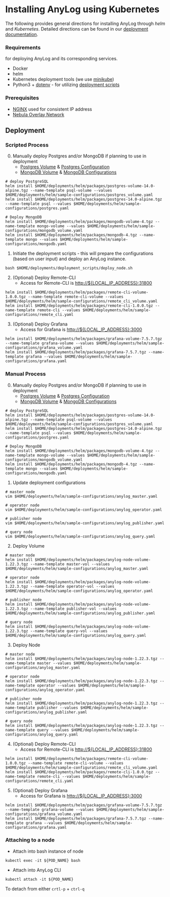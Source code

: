 # Installing AnyLog using Kubernetes 

The following provides general directions for installing AnyLog through _helm_ and _Kubernetes_. Detailed directions
can be found in our [deployment documentation](https://github.com/AnyLog-co/documentation/tree/os-dev/deployments). 

### Requirements  
for deploying AnyLog and its corresponding services.
* Docker 
* helm
* Kubernetes deployment tools (we use [minikube](https://minikube.sigs.k8s.io/docs/start/)) 
* Python3 + [dotenv](https://pypi.org/project/python-dotenv/) - for utilizing [deployment scripts](../deplyoment_scripts)

### Prerequisites
* [NGINX](https://github.com/AnyLog-co/documentation/blob/os-dev/deployments/Networking/nginx.md) used for consistent IP address    
* [Nebula Overlay Network](https://github.com/AnyLog-co/documentation/blob/os-dev/deployments/Networking/nebula.md)

## Deployment 
### Scripted Process 
0. Manually deploy Postgres and/or MongoDB if planning to use in deployment
    * [Postgres Volume](sample-configurations/postgres_volume.yaml) & [Postgres Configuration](sample-configurations/postgres.yaml)
    * [MongoDB Volume](sample-configurations/mongodb_volume.yaml) & [MongoDB Configurations](mongodb/.env)
```shell
# deploy PostgreSQL 
helm install $HOME/deployments/helm/packages/postgres-volume-14.0-alpine.tgz --name-template psql-volume --values $HOME/deployments/helm/sample-configurations/postgres_volume.yaml
helm install $HOME/deployments/helm/packages/postgres-14.0-alpine.tgz --name-template psql --values $HOME/deployments/helm/sample-configurations/postgres.yaml

# Deploy MongoDB 
helm install $HOME/deployments/helm/packages/mongodb-volume-4.tgz --name-template mongo-volume --values $HOME/deployments/helm/sample-configurations/mongodb_volume.yaml
helm install $HOME/deployments/helm/packages/mongodb-4.tgz --name-template mongo --values $HOME/deployments/helm/sample-configurations/mongodb.yaml
```
1. Initiate the deployment scripts - this will prepare the configurations (based on user input) and deploy an AnyLog 
instance.    
```shell
bash $HOME/deployments/deployment_scripts/deploy_node.sh 
```
2. (Optional) Deploy Remote-CLI
   * Access for Remote-CLI is [http://${LOCAL_IP_ADDRESS}:31800]() 
```shell
helm install $HOME/deployments/helm/packages/remote-cli-volume-1.0.0.tgz --name-template remote-cli-volume --values $HOME/deployments/helm/sample-configurations/remote_cli_volume.yaml
helm install $HOME/deployments/helm/packages/remote-cli-1.0.0.tgz --name-template remote-cli --values $HOME/deployments/helm/sample-configurations/remote_cli.yaml  
```
3. (Optional) Deploy Grafana
   * Access for Grafana is [http://${LOCAL_IP_ADDRESS}:3000]()
```shell
helm install $HOME/deployments/helm/packages/grafana-volume-7.5.7.tgz --name-template grafana-volume --values $HOME/deployments/helm/sample-configurations/grafana_volume.yaml
helm install $HOME/deployments/helm/packages/grafana-7.5.7.tgz --name-template grafana --values $HOME/deployments/helm/sample-configurations/grafana.yaml
```

### Manual Process
0. Manually deploy Postgres and/or MongoDB if planning to use in deployment
    * [Postgres Volume](sample-configurations/postgres_volume.yaml) & [Postgres Configuration](sample-configurations/postgres.yaml)
    * [MongoDB Volume](sample-configurations/mongodb_volume.yaml) & [MongoDB Configurations](mongodb/.env)
```shell
# deploy PostgreSQL 
helm install $HOME/deployments/helm/packages/postgres-volume-14.0-alpine.tgz --name-template psql-volume --values $HOME/deployments/helm/sample-configurations/postgres_volume.yaml
helm install $HOME/deployments/helm/packages/postgres-14.0-alpine.tgz --name-template psql --values $HOME/deployments/helm/sample-configurations/postgres.yaml

# Deploy MongoDB 
helm install $HOME/deployments/helm/packages/mongodb-volume-4.tgz --name-template mongo-volume --values $HOME/deployments/helm/sample-configurations/mongodb_volume.yaml
helm install $HOME/deployments/helm/packages/mongodb-4.tgz --name-template mongo --values $HOME/deployments/helm/sample-configurations/mongodb.yaml
```
1. Update deployment configurations
```shell
# master node
vim $HOME/deployments/helm/sample-configurations/anylog_master.yaml

# operator node
vim $HOME/deployments/helm/sample-configurations/anylog_operator.yaml

# publisher node
vim $HOME/deployments/helm/sample-configurations/anylog_publisher.yaml

# query node
vim $HOME/deployments/helm/sample-configurations/anylog_query.yaml
```

2. Deploy Volume
```shell
# master node
helm install $HOME/deployments/helm/packages/anylog-node-volume-1.22.3.tgz --name-template master-vol --values $HOME/deployments/helm/sample-configurations/anylog_master.yaml

# operator node
helm install $HOME/deployments/helm/packages/anylog-node-volume-1.22.3.tgz --name-template operator-vol --values $HOME/deployments/helm/sample-configurations/anylog_operator.yaml

# publisher node
helm install $HOME/deployments/helm/packages/anylog-node-volume-1.22.3.tgz --name-template publisher-vol --values $HOME/deployments/helm/sample-configurations/anylog_publisher.yaml

# query node
helm install $HOME/deployments/helm/packages/anylog-node-volume-1.22.3.tgz --name-template query-vol --values $HOME/deployments/helm/sample-configurations/anylog_query.yaml
```

3. Deploy Node 
```shell
# master node
helm install $HOME/deployments/helm/packages/anylog-node-1.22.3.tgz --name-template master --values $HOME/deployments/helm/sample-configurations/anylog_master.yaml

# operator node
helm install $HOME/deployments/helm/packages/anylog-node-1.22.3.tgz --name-template operator --values $HOME/deployments/helm/sample-configurations/anylog_operator.yaml

# publisher node
helm install $HOME/deployments/helm/packages/anylog-node-1.22.3.tgz --name-template publisher --values $HOME/deployments/helm/sample-configurations/anylog_publisher.yaml

# query node
helm install $HOME/deployments/helm/packages/anylog-node-1.22.3.tgz --name-template query --values $HOME/deployments/helm/sample-configurations/anylog_query.yaml
```

4. (Optional) Deploy Remote-CLI
   * Access for Remote-CLI is [http://${LOCAL_IP_ADDRESS}:31800]() 
```shell
helm install $HOME/deployments/helm/packages/remote-cli-volume-1.0.0.tgz --name-template remote-cli-volume --values $HOME/deployments/helm/sample-configurations/remote_cli_volume.yaml
helm install $HOME/deployments/helm/packages/remote-cli-1.0.0.tgz --name-template remote-cli --values $HOME/deployments/helm/sample-configurations/remote_cli.yaml  
```
5. (Optional) Deploy Grafana
   * Access for Grafana is [http://${LOCAL_IP_ADDRESS}:3000]()
```shell
helm install $HOME/deployments/helm/packages/grafana-volume-7.5.7.tgz --name-template grafana-volume --values $HOME/deployments/helm/sample-configurations/grafana_volume.yaml
helm install $HOME/deployments/helm/packages/grafana-7.5.7.tgz --name-template grafana --values $HOME/deployments/helm/sample-configurations/grafana.yaml
```


### Attaching to a node
* Attach into bash instance of node 
```shell
kubectl exec -it ${POD_NAME} bash
```
* Attach into AnyLog CLI 
```shell
kubectl attach -it ${POD_NAME}
```

To detach from either `crtl-p` + `ctrl-q` 
